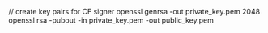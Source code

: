 // create key pairs for CF signer
openssl genrsa -out private_key.pem 2048
openssl rsa -pubout -in private_key.pem -out public_key.pem